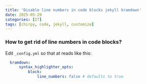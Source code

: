 ```yaml
---
title: 'Disable line numbers in code blocks jekyll kramdown'
date: 2025-05-29
categories: [IT]
tags: [chirpy, code, jekyll, customize]
---
```

### How to get rid of line numbers in code blocks?
Edit `_config.yml` so that at reads like this:  
```yaml
  kramdown:
      syntax_highlighter_opts:  
          block:  
              line_numbers: false # defaults to true  
```
